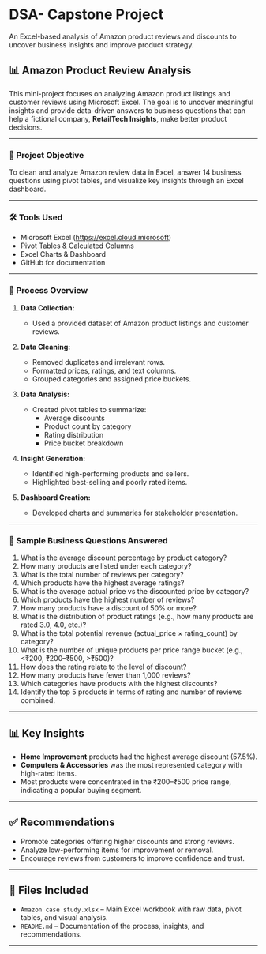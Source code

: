 # DSA- Capstone Project
An Excel-based analysis of Amazon product reviews and discounts to uncover business insights and improve product strategy.

## 📊 Amazon Product Review Analysis

This mini-project focuses on analyzing Amazon product listings and customer reviews using Microsoft Excel. The goal is to uncover meaningful insights and provide data-driven answers to business questions that can help a fictional company, **RetailTech Insights**, make better product decisions.

---

### 🎯 Project Objective

To clean and analyze Amazon review data in Excel, answer 14 business questions using pivot tables, and visualize key insights through an Excel dashboard.

---

### 🛠️ Tools Used

- Microsoft Excel (https://excel.cloud.microsoft)
- Pivot Tables & Calculated Columns
- Excel Charts & Dashboard
- GitHub for documentation

---

### 🧭 Process Overview

1. **Data Collection:**
   - Used a provided dataset of Amazon product listings and customer reviews.

2. **Data Cleaning:**
   - Removed duplicates and irrelevant rows.
   - Formatted prices, ratings, and text columns.
   - Grouped categories and assigned price buckets.

3. **Data Analysis:**
   - Created pivot tables to summarize:
     - Average discounts
     - Product count by category
     - Rating distribution
     - Price bucket breakdown

4. **Insight Generation:**
   - Identified high-performing products and sellers.
   - Highlighted best-selling and poorly rated items.

5. **Dashboard Creation:**
   - Developed charts and summaries for stakeholder presentation.

---

### 📌 Sample Business Questions Answered

1. What is the average discount percentage by product category? 
2. How many products are listed under each category? 
3. What is the total number of reviews per category?  
4. Which products have the highest average ratings? 
5. What is the average actual price vs the discounted price by category? 
6. Which products have the highest number of reviews? 
7. How many products have a discount of 50% or more? 
8. What is the distribution of product ratings (e.g., how many products are rated 3.0, 
4.0, etc.)? 
9. What is the total potential revenue (actual_price × rating_count) by category? 
10. What is the number of unique products per price range bucket (e.g., <₹200, 
₹200–₹500, >₹500)?
11. How does the rating relate to the level of discount? 
12. How many products have fewer than 1,000 reviews? 
13. Which categories have products with the highest discounts? 
14. Identify the top 5 products in terms of rating and number of reviews combined.

---

## 📊 Key Insights

- **Home Improvement** products had the highest average discount (57.5%).
- **Computers & Accessories** was the most represented category with high-rated items.
- Most products were concentrated in the ₹200–₹500 price range, indicating a popular buying segment.

---

## ✅ Recommendations

- Promote categories offering higher discounts and strong reviews.
- Analyze low-performing items for improvement or removal.
- Encourage reviews from customers to improve confidence and trust.

---

## 📁 Files Included

- `Amazon case study.xlsx` – Main Excel workbook with raw data, pivot tables, and visual analysis.
- `README.md` – Documentation of the process, insights, and recommendations.

---




